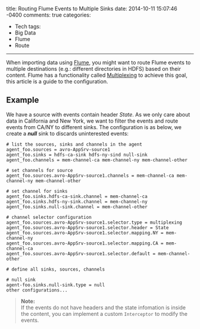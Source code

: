 title: Routing Flume Events to Multiple Sinks
date: 2014-10-11 15:07:46 -0400
comments: true
categories:
- Tech
tags:
- Big Data
- Flume
- Route
---

When importing data using [Flume](http://flume.apache.org/), you might want to route Flume events to multiple destinations (e.g.: different directories in HDFS) based on their content.
Flume has a functionality called [Multiplexing](https://flume.apache.org/FlumeUserGuide.html#multiplexing-the-flow) to achieve this goal, this article is a guide to the configuration.

<!-- more -->

Example
-------
We have a source with events contain header *State*. As we only care about data in California and New York, we want to filter the events and route events from CA/NY to different sinks.
The configuration is as below, we create a **_null_** sink to discards uninterested events:

``` 
# list the sources, sinks and channels in the agent
agent_foo.sources = avro-AppSrv-source1
agent_foo.sinks = hdfs-ca-sink hdfs-ny-sind null-sink
agent_foo.channels = mem-channel-ca mem-channel-ny mem-channel-other

# set channels for source
agent_foo.sources.avro-AppSrv-source1.channels = mem-channel-ca mem-channel-ny mem-channel-other

# set channel for sinks
agent_foo.sinks.hdfs-ca-sink.channel = mem-channel-ca
agent_foo.sinks.hdfs-ny-sink.channel = mem-channel-ny
agent_foo.sinks.null-sink.channel = mem-channel-other

# channel selector configuration
agent_foo.sources.avro-AppSrv-source1.selector.type = multiplexing
agent_foo.sources.avro-AppSrv-source1.selector.header = State
agent_foo.sources.avro-AppSrv-source1.selector.mapping.NY = mem-channel-ny
agent_foo.sources.avro-AppSrv-source1.selector.mapping.CA = mem-channel-ca
agent_foo.sources.avro-AppSrv-source1.selector.default = mem-channel-other

# define all sinks, sources, channels

# null sink
agent-foo.sinks.null-sink.type = null
other configurations...
```
> **Note:**  
> If the events do not have headers and the state infomation is inside the content, you can implement a custom `Interceptor` to modify the events.

